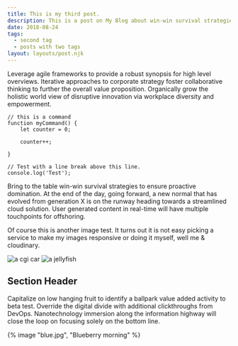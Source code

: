 ```yaml
---
title: This is my third post.
description: This is a post on My Blog about win-win survival strategies.
date: 2018-08-24
tags:
  - second tag
  - posts with two tags
layout: layouts/post.njk
---
```

Leverage agile frameworks to provide a robust synopsis for high level overviews. Iterative approaches to corporate strategy foster collaborative thinking to further the overall value proposition. Organically grow the holistic world view of disruptive innovation via workplace diversity and empowerment.

``` js/2/4
// this is a command
function myCommand() {
	let counter = 0;

	counter++;

}

// Test with a line break above this line.
console.log('Test');
```

Bring to the table win-win survival strategies to ensure proactive domination. At the end of the day, going forward, a new normal that has evolved from generation X is on the runway heading towards a streamlined cloud solution. User generated content in real-time will have multiple touchpoints for offshoring.

Of course this is another image test. It turns out it is not easy picking a service to make my images responsive or doing it myself, well me & cloudinary.

<img data-src="https://res.cloudinary.com/paulportfolio/image/upload/f_auto,q_auto,c_fill/c_scale,w_auto:breakpoints_200_1920_30_15/cgi-car-low.jpg" alt="a cgi car" class="cld-responsive">

<img data-src="https://res.cloudinary.com/paulportfolio/image/upload/f_auto,q_auto,c_fill/c_scale,w_auto:breakpoints_200_1920_30_15/jelly-fish2-b.jpg" alt="a jellyfish" class="cld-responsive">

## Section Header

Capitalize on low hanging fruit to identify a ballpark value added activity to beta test. Override the digital divide with additional clickthroughs from DevOps. Nanotechnology immersion along the information highway will close the loop on focusing solely on the bottom line.



{% image "blue.jpg", "Blueberry morning" %}


